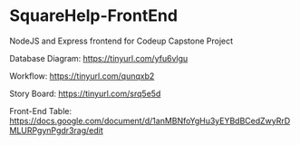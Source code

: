 # SquareHelp-FrontEnd
NodeJS and Express frontend for Codeup Capstone Project

Database Diagram:
https://tinyurl.com/yfu6vlgu

Workflow:
https://tinyurl.com/qunqxb2

Story Board: 
https://tinyurl.com/srq5e5d

Front-End Table: 
https://docs.google.com/document/d/1anMBNfoYgHu3yEYBdBCedZwyRrDMLURPgynPgdr3rag/edit
